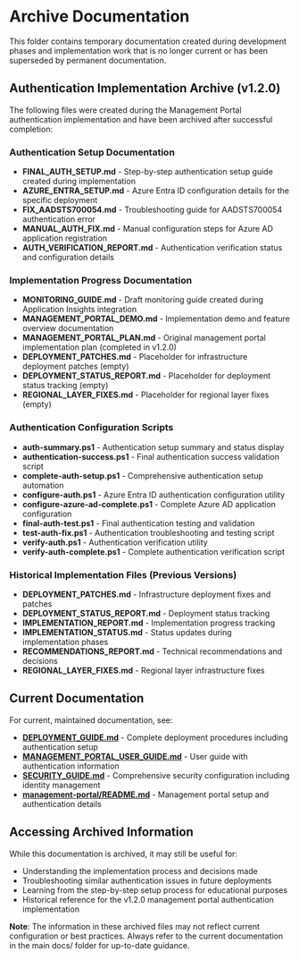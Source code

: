 # Archive Documentation

This folder contains temporary documentation created during development phases and implementation work that is no longer current or has been superseded by permanent documentation.

## Authentication Implementation Archive (v1.2.0)

The following files were created during the Management Portal authentication implementation and have been archived after successful completion:

### Authentication Setup Documentation
- **FINAL_AUTH_SETUP.md** - Step-by-step authentication setup guide created during implementation
- **AZURE_ENTRA_SETUP.md** - Azure Entra ID configuration details for the specific deployment
- **FIX_AADSTS700054.md** - Troubleshooting guide for AADSTS700054 authentication error
- **MANUAL_AUTH_FIX.md** - Manual configuration steps for Azure AD application registration
- **AUTH_VERIFICATION_REPORT.md** - Authentication verification status and configuration details

### Implementation Progress Documentation  
- **MONITORING_GUIDE.md** - Draft monitoring guide created during Application Insights integration
- **MANAGEMENT_PORTAL_DEMO.md** - Implementation demo and feature overview documentation
- **MANAGEMENT_PORTAL_PLAN.md** - Original management portal implementation plan (completed in v1.2.0)
- **DEPLOYMENT_PATCHES.md** - Placeholder for infrastructure deployment patches (empty)
- **DEPLOYMENT_STATUS_REPORT.md** - Placeholder for deployment status tracking (empty)
- **REGIONAL_LAYER_FIXES.md** - Placeholder for regional layer fixes (empty)

### Authentication Configuration Scripts
- **auth-summary.ps1** - Authentication setup summary and status display
- **authentication-success.ps1** - Final authentication success validation script
- **complete-auth-setup.ps1** - Comprehensive authentication setup automation
- **configure-auth.ps1** - Azure Entra ID authentication configuration utility
- **configure-azure-ad-complete.ps1** - Complete Azure AD application configuration
- **final-auth-test.ps1** - Final authentication testing and validation
- **test-auth-fix.ps1** - Authentication troubleshooting and testing script
- **verify-auth.ps1** - Authentication verification utility
- **verify-auth-complete.ps1** - Complete authentication verification script

### Historical Implementation Files (Previous Versions)
- **DEPLOYMENT_PATCHES.md** - Infrastructure deployment fixes and patches
- **DEPLOYMENT_STATUS_REPORT.md** - Deployment status tracking
- **IMPLEMENTATION_REPORT.md** - Implementation progress tracking
- **IMPLEMENTATION_STATUS.md** - Status updates during implementation phases
- **RECOMMENDATIONS_REPORT.md** - Technical recommendations and decisions
- **REGIONAL_LAYER_FIXES.md** - Regional layer infrastructure fixes

## Current Documentation

For current, maintained documentation, see:
- **[DEPLOYMENT_GUIDE.md](../DEPLOYMENT_GUIDE.md)** - Complete deployment procedures including authentication setup
- **[MANAGEMENT_PORTAL_USER_GUIDE.md](../MANAGEMENT_PORTAL_USER_GUIDE.md)** - User guide with authentication information
- **[SECURITY_GUIDE.md](../SECURITY_GUIDE.md)** - Comprehensive security configuration including identity management
- **[management-portal/README.md](../../management-portal/README.md)** - Management portal setup and authentication details

## Accessing Archived Information

While this documentation is archived, it may still be useful for:
- Understanding the implementation process and decisions made
- Troubleshooting similar authentication issues in future deployments
- Learning from the step-by-step setup process for educational purposes
- Historical reference for the v1.2.0 management portal authentication implementation

**Note**: The information in these archived files may not reflect current configuration or best practices. Always refer to the current documentation in the main docs/ folder for up-to-date guidance.




